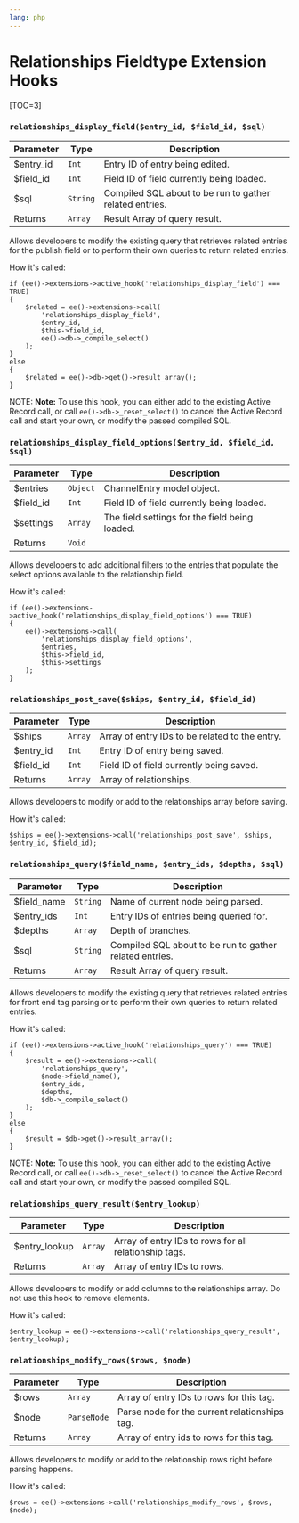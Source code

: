 ```yaml
---
lang: php
---
```


<!--
    This source file is part of the open source project
    ExpressionEngine User Guide (https://github.com/ExpressionEngine/ExpressionEngine-User-Guide)

    @link      https://expressionengine.com/
    @copyright Copyright (c) 2003-2020, Packet Tide, LLC (https://ellislab.com)
    @license   https://expressionengine.com/license Licensed under Apache License, Version 2.0
-->

# Relationships Fieldtype Extension Hooks

[TOC=3]

### `relationships_display_field($entry_id, $field_id, $sql)`

| Parameter  | Type     | Description                                             |
| ---------- | -------- | ------------------------------------------------------- |
| \$entry_id | `Int`    | Entry ID of entry being edited.                         |
| \$field_id | `Int`    | Field ID of field currently being loaded.               |
| \$sql      | `String` | Compiled SQL about to be run to gather related entries. |
| Returns    | `Array`  | Result Array of query result.                           |

Allows developers to modify the existing query that retrieves related entries for the publish field or to perform their own queries to return related entries.

How it's called:

    if (ee()->extensions->active_hook('relationships_display_field') === TRUE)
    {
        $related = ee()->extensions->call(
            'relationships_display_field',
            $entry_id,
            $this->field_id,
            ee()->db->_compile_select()
        );
    }
    else
    {
        $related = ee()->db->get()->result_array();
    }

NOTE: **Note:** To use this hook, you can either add to the existing Active Record call, or call `ee()->db->_reset_select()` to cancel the Active Record call and start your own, or modify the passed compiled SQL.

### `relationships_display_field_options($entry_id, $field_id, $sql)`

| Parameter  | Type     | Description                                    |
| ---------- | -------- | ---------------------------------------------- |
| \$entries  | `Object` | ChannelEntry model object.                     |
| \$field_id | `Int`    | Field ID of field currently being loaded.      |
| \$settings | `Array`  | The field settings for the field being loaded. |
| Returns    | `Void`   |                                                |

Allows developers to add additional filters to the entries that populate the select options available to the relationship field.

How it's called:

    if (ee()->extensions->active_hook('relationships_display_field_options') === TRUE)
    {
        ee()->extensions->call(
            'relationships_display_field_options',
            $entries,
            $this->field_id,
            $this->settings
        );
    }

### `relationships_post_save($ships, $entry_id, $field_id)`

| Parameter  | Type    | Description                                    |
| ---------- | ------- | ---------------------------------------------- |
| \$ships    | `Array` | Array of entry IDs to be related to the entry. |
| \$entry_id | `Int`   | Entry ID of entry being saved.                 |
| \$field_id | `Int`   | Field ID of field currently being saved.       |
| Returns    | `Array` | Array of relationships.                        |

Allows developers to modify or add to the relationships array before saving.

How it's called:

    $ships = ee()->extensions->call('relationships_post_save', $ships, $entry_id, $field_id);

### `relationships_query($field_name, $entry_ids, $depths, $sql)`

| Parameter    | Type     | Description                                             |
| ------------ | -------- | ------------------------------------------------------- |
| \$field_name | `String` | Name of current node being parsed.                      |
| \$entry_ids  | `Int`    | Entry IDs of entries being queried for.                 |
| \$depths     | `Array`  | Depth of branches.                                      |
| \$sql        | `String` | Compiled SQL about to be run to gather related entries. |
| Returns      | `Array`  | Result Array of query result.                           |

Allows developers to modify the existing query that retrieves related entries for front end tag parsing or to perform their own queries to return related entries.

How it's called:

    if (ee()->extensions->active_hook('relationships_query') === TRUE)
    {
        $result = ee()->extensions->call(
            'relationships_query',
            $node->field_name(),
            $entry_ids,
            $depths,
            $db->_compile_select()
        );
    }
    else
    {
        $result = $db->get()->result_array();
    }

NOTE: **Note:** To use this hook, you can either add to the existing Active Record call, or call `ee()->db->_reset_select()` to cancel the Active Record call and start your own, or modify the passed compiled SQL.

### `relationships_query_result($entry_lookup)`

| Parameter      | Type    | Description                                           |
| -------------- | ------- | ----------------------------------------------------- |
| \$entry_lookup | `Array` | Array of entry IDs to rows for all relationship tags. |
| Returns        | `Array` | Array of entry IDs to rows.                           |

Allows developers to modify or add columns to the relationships array. Do not use this hook to remove elements.

How it's called:

    $entry_lookup = ee()->extensions->call('relationships_query_result', $entry_lookup);

### `relationships_modify_rows($rows, $node)`

| Parameter | Type        | Description                                   |
| --------- | ----------- | --------------------------------------------- |
| \$rows    | `Array`     | Array of entry IDs to rows for this tag.      |
| \$node    | `ParseNode` | Parse node for the current relationships tag. |
| Returns   | `Array`     | Array of entry ids to rows for this tag.      |

Allows developers to modify or add to the relationship rows right before parsing happens.

How it's called:

    $rows = ee()->extensions->call('relationships_modify_rows', $rows, $node);
